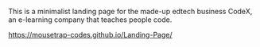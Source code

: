 This  is a minimalist landing page for the made-up edtech business CodeX, an e-learning company that teaches people code.

https://mousetrap-codes.github.io/Landing-Page/

